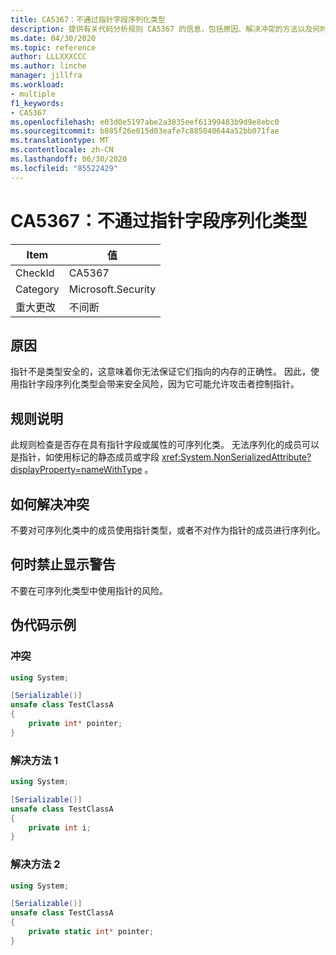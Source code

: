 ```yaml
---
title: CA5367：不通过指针字段序列化类型
description: 提供有关代码分析规则 CA5367 的信息，包括原因、解决冲突的方法以及何时取消显示。
ms.date: 04/30/2020
ms.topic: reference
author: LLLXXXCCC
ms.author: linche
manager: jillfra
ms.workload:
- multiple
f1_keywords:
- CA5367
ms.openlocfilehash: e03d0e5197abe2a3835eef61399483b9d9e8ebc0
ms.sourcegitcommit: b885f26e015d03eafe7c885040644a52bb071fae
ms.translationtype: MT
ms.contentlocale: zh-CN
ms.lasthandoff: 06/30/2020
ms.locfileid: "85522429"
---
```

# <a name="ca5367-do-not-serialize-types-with-pointer-fields"></a>CA5367：不通过指针字段序列化类型

|Item|值|
|-|-|
|CheckId|CA5367|
|Category|Microsoft.Security|
|重大更改|不间断|

## <a name="cause"></a>原因

指针不是类型安全的，这意味着你无法保证它们指向的内存的正确性。 因此，使用指针字段序列化类型会带来安全风险，因为它可能允许攻击者控制指针。

## <a name="rule-description"></a>规则说明

此规则检查是否存在具有指针字段或属性的可序列化类。 无法序列化的成员可以是指针，如使用标记的静态成员或字段 <xref:System.NonSerializedAttribute?displayProperty=nameWithType> 。

## <a name="how-to-fix-violations"></a>如何解决冲突

不要对可序列化类中的成员使用指针类型，或者不对作为指针的成员进行序列化。

## <a name="when-to-suppress-warnings"></a>何时禁止显示警告

不要在可序列化类型中使用指针的风险。

## <a name="pseudo-code-examples"></a>伪代码示例

### <a name="violation"></a>冲突

```csharp
using System;

[Serializable()]
unsafe class TestClassA
{
    private int* pointer;
} 
```

### <a name="solution-1"></a>解决方法 1

```csharp
using System;

[Serializable()]
unsafe class TestClassA
{
    private int i;
} 
```

### <a name="solution-2"></a>解决方法 2

```csharp
using System;

[Serializable()]
unsafe class TestClassA
{
    private static int* pointer;
} 
```
